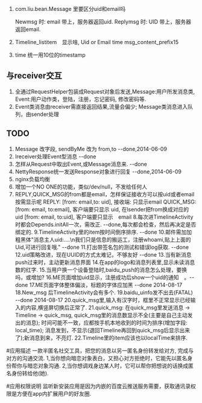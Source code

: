 1. com.liu.bean.Message 里要区分uid和email吗

    Newmsg 时: email 带上，服务器返回uid.
    Replymsg 时: UID 带上，服务器返回email.

2. Timeline_listitem　显示啥,
    Uid or Email           time 
    msg_content_prefix15

3. time 统一用10位的timestamp

## 与receiver交互 ## 
1. 全通过RequestHelper包装成Request对象后发送,Message:用户所发消息类, Event:用户动作类，登陆，注册，忘记密码, 修改密码等.
2. Event类消息由receiver需直接返回结果,流量会偏少; Message类消息进入队列，由sender处理


## TODO ##

1. Message 改字段, sendByMe 改为 from,to  --done,2014-06-09
2. lreceiver处理Event型消息  --done
3. 怎样从Request中取出Event,或Message消息来.   --done
4. NettyResponse统一发送Response对象进行回复  --done,2014-06-09
5. nginx负载均衡
6. 增加一个NO ONE的功能，类似/dev/null，不发给任何人
7. REPLY,QUICK_MSG的from都是email，怎样保证接收方可以按uid或者email按需显示呢
    REPLY: [from: email,to: uid], 接收端: 只显示email
    QUICK_MSG: [from: email, to:email], 客户端要只显示 uid, 在lsender把from换成对应的 uid
               [from: email, to:uid], 客户端要只显示　email
8.每次进TimelineActivity时都会Depends.initAll一次，需改正.          --done,每次都会检查，然后再决定是否绑定的.
9.TimelineActivity里的item按时间倒序排序.     --done
10.邮件需加加粗黑体"消息主人uid:....\n我们只是信息的搬运工，注册whoami,贴上上面的Uid,可进行回复哦."    --done
11.打出带签名包的测试和错误log获取.   --done
12.uid策略改进，现在UUID的方式太难记，不够友好   --done
13.当有新消息push过来时，主动更新消息界面
14.在app的logo和消息列表里,显示未读消息数的红字.
15.当用户换一个设备登陆时,baidu_push的消息怎么处理，要换吗，或增加?
16.ME页面增加uid显示，注册成功后show一个uid的通知　。--done
17.ME页面字体整体偏淡，标题的字体应加黑     --done 2014-08-17
18.New_msg 后TimelineActivity会有多个.
19.baidu_uinfo发不出去(FATAL)   --done 2014-08-17
20.quick_msg里,输入有汉字时，框里不正常显示已经输入的内容,横竖屏切换后正常了.
21.quick_msg: 在quick_msg里发送消息 -> Timeline -> quick_msg, quick_msg里的消息数显示不全(主要是自己主动发出的消息); 时间可能不一致，应都按手机本地收到的时间为排序(增加字段: local_time); 消息发到，不显示(退回Timeline再回到quick_msg后显示出来了);新消息到来，不亮灯.
22.Timeline里的item应该也以localTime来排序.




#应用描述
一款半匿名社交工具，把您的消息以另一匿名身份转发给对方, 完成与对方的沟通交流.
1,当你想向暗恋对象表白，又担心对方拒绝时，它能先以匿名身份帮你与暗恋对象沟通.
2,当你想调戏身边某人时，它可以帮你把想说的话换成匿名身份转给他(她).

#应用权限说明
监听新安装应用是因为内嵌的百度云推送服务需要，获取通讯录权限是方便在app内扩展用户的好友圈.

